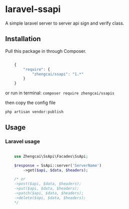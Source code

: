 # laravel-ssapi
A simple laravel server to server api sign and verify class.


## Installation

Pull this package in through Composer.

```js

    {
        "require": {
            "zhengcai/ssapi": "1.*"
        }
    }

```

or run in terminal:
`composer require zhengcai/ssapis`

then copy the config file

`php artisan vendor:publish`

## Usage

### Laravel usage

```php

    use Zhengcai\SsApi\Facades\SsApi;

    $response = SsApi::server('ServerName')
        ->get($api, $data, $headers);

    /* or
    ->post($api, $data, $headers);
    ->put($api, $data, $headers);
    ->patch($api, $data, $headers);
    ->delete($api, $data, $headers);
    */

```